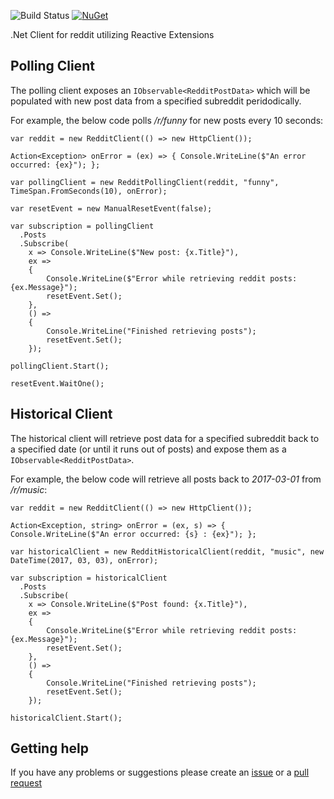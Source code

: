 ![Build Status](https://ci.appveyor.com/api/projects/status/github/RagtimeWilly/Rxddit?branch=master&svg=true) [![NuGet](https://img.shields.io/nuget/v/Rxddit.svg)](https://www.nuget.org/packages/Rxddit/)

.Net Client for reddit utilizing Reactive Extensions

## Polling Client

The polling client exposes an `IObservable<RedditPostData>` which will be populated with new post data from a specified subreddit peridodically.

For example, the below code polls _/r/funny_ for new posts every 10 seconds:

```
var reddit = new RedditClient(() => new HttpClient());

Action<Exception> onError = (ex) => { Console.WriteLine($"An error occurred: {ex}"); };

var pollingClient = new RedditPollingClient(reddit, "funny", TimeSpan.FromSeconds(10), onError);

var resetEvent = new ManualResetEvent(false);

var subscription = pollingClient
  .Posts
  .Subscribe(
    x => Console.WriteLine($"New post: {x.Title}"),
    ex =>
    {
        Console.WriteLine($"Error while retrieving reddit posts: {ex.Message}");
        resetEvent.Set();
    },
    () =>
    {
        Console.WriteLine("Finished retrieving posts");
        resetEvent.Set();
    });

pollingClient.Start();

resetEvent.WaitOne();
```

## Historical Client

The historical client will retrieve post data for a specified subreddit back to a specified date (or until it runs out of posts) and expose them as a `IObservable<RedditPostData>`.

For example, the below code will retrieve all posts back to _2017-03-01_ from _/r/music_:

```
var reddit = new RedditClient(() => new HttpClient());

Action<Exception, string> onError = (ex, s) => { Console.WriteLine($"An error occurred: {s} : {ex}"); };

var historicalClient = new RedditHistoricalClient(reddit, "music", new DateTime(2017, 03, 03), onError);

var subscription = historicalClient
  .Posts
  .Subscribe(
    x => Console.WriteLine($"Post found: {x.Title}"),
    ex =>
    {
        Console.WriteLine($"Error while retrieving reddit posts: {ex.Message}");
        resetEvent.Set();
    },
    () =>
    {
        Console.WriteLine("Finished retrieving posts");
        resetEvent.Set();
    });

historicalClient.Start();
```

## Getting help

If you have any problems or suggestions please create an [issue](https://github.com/RagtimeWilly/Rxddit/issues) or a [pull request](https://github.com/RagtimeWilly/Rxddit/pulls)